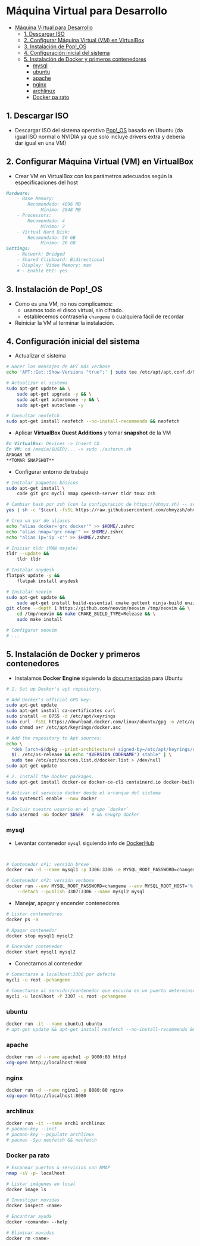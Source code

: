 # Máquina Virtual para Desarrollo

- [Máquina Virtual para Desarrollo](#máquina-virtual-para-desarrollo)
  - [1. Descargar ISO](#1-descargar-iso)
  - [2. Configurar Máquina Virtual (VM) en VirtualBox](#2-configurar-máquina-virtual-vm-en-virtualbox)
  - [3. Instalación de Pop!\_OS](#3-instalación-de-pop_os)
  - [4. Configuración inicial del sistema](#4-configuración-inicial-del-sistema)
  - [5. Instalación de Docker y primeros contenedores](#5-instalación-de-docker-y-primeros-contenedores)
    - [mysql](#mysql)
    - [ubuntu](#ubuntu)
    - [apache](#apache)
    - [nginx](#nginx)
    - [archlinux](#archlinux)
    - [Docker pa rato](#docker-pa-rato)


## 1. Descargar ISO

- Descargar ISO del sistema operativo [Pop!_OS](https://pop.system76.com/) basado en Ubuntu (da igual ISO normal o NVIDIA ya que solo incluye drivers extra y debería dar igual en una VM)

## 2. Configurar Máquina Virtual (VM) en VirtualBox

- Crear VM en VirtualBox con los parámetros adecuados según la especificaciones del host

```md
Hardware:
    - Base Memory:
        Recomendado: 4096 MB
             Mínimo: 2048 MB
    - Processors: 
        Recomendado: 4
             Mínimo: 2
    - Virtual Hard Disk:
        Recomendado: 50 GB
             Mínimo: 20 GB
Settings:
    - Network: Bridged
    - Shared Clipboard: Bidirectional
    - Display: Video Memory: max
    # - Enable EFI: yes
```

## 3. Instalación de Pop!_OS

- Como es una VM, no nos complicamos:
  - usamos todo el disco virtual, sin cifrado.
  - establecemos contraseña `changeme` o cualquiera fácil de recordar
- Reiniciar la VM al terminar la instalación.


## 4. Configuración inicial del sistema

- Actualizar el sistema

```bash
# Hacer los mensajes de APT más verbose
echo 'APT::Get::Show-Versions "true";' | sudo tee /etc/apt/apt.conf.d/99show-versions

# Actualizar el sistema
sudo apt-get update && \
    sudo apt-get upgrade -y && \
    sudo apt-get autoremove -y && \
    sudo apt-get autoclean -y

# Consultar neofetch
sudo apt-get install neofetch --no-install-recommends && neofetch
```

- Aplicar **VirtualBox Guest Additions** y tomar **snapshot** de la VM

```md
En VirtualBox: Devices -> Insert CD
En VM: cd /media/$USER/... -> sudo ./autorun.sh
APAGAR VM
**TOMAR SNAPSHOT**
```

- Configurar entorno de trabajo

```bash
# Instalar paquetes básicos
sudo apt-get install \
    code git grc mycli nmap openssh-server tldr tmux zsh

# Cambiar bash por zsh (con la configuración de https://ohmyz.sh) -- se recomienda instalar zsh-syntax-highlight & zsh-autosuggestions)
yes | sh -c "$(curl -fsSL https://raw.githubusercontent.com/ohmyzsh/ohmyzsh/master/tools/install.sh)"

# Crea un par de aliases
echo "alias docker='grc docker'" >> $HOME/.zshrc
echo "alias nmap='grc nmap'" >> $HOME/.zshrc
echo "alias ip='ip -c'" >> $HOME/.zshrc

# Iniciar tldr (MAN majete)
tldr --update &&
    tldr tldr

# Instalar anydesk
flatpak update -y &&
    flatpak install anydesk
```
```bash
# Instalar neovim
sudo apt-get update &&
    sudo apt-get install build-essential cmake gettext ninja-build unzip
git clone --depth 1 https://github.com/neovim/neovim /tmp/neovim && \
    cd /tmp/neovim && make CMAKE_BUILD_TYPE=Release && \
    sudo make install

# Configurar neovim
# ...
```

## 5. Instalación de Docker y primeros contenedores

- Instalamos **Docker Engine** siguiendo la [documentación](https://docs.docker.com/engine/install/ubuntu/) para Ubuntu

```bash
# 1. Set up Docker's apt repository.

# Add Docker's official GPG key:
sudo apt-get update
sudo apt-get install ca-certificates curl
sudo install -m 0755 -d /etc/apt/keyrings
sudo curl -fsSL https://download.docker.com/linux/ubuntu/gpg -o /etc/apt/keyrings/docker.asc
sudo chmod a+r /etc/apt/keyrings/docker.asc

# Add the repository to Apt sources:
echo \
  "deb [arch=$(dpkg --print-architecture) signed-by=/etc/apt/keyrings/docker.asc] https://download.docker.com/linux/ubuntu \
  $(. /etc/os-release && echo "$VERSION_CODENAME") stable" | \
  sudo tee /etc/apt/sources.list.d/docker.list > /dev/null
sudo apt-get update

# 2. Install the Docker packages.
sudo apt-get install docker-ce docker-ce-cli containerd.io docker-buildx-plugin docker-compose-plugin
```
```bash
# Activar el servicio docker desde el arranque del sistema
sudo systemctl enable --now docker

# Incluir nuestro usuario en el grupo `docker`
sudo usermod -aG docker $USER   # && newgrp docker
```

### mysql

- Levantar contenedor `mysql` siguiendo info de [DockerHub](https://hub.docker.com/_/mysql)

```bash


# Contenedor nº1: versión breve
docker run -d --name mysql1 -p 3306:3306 -e MYSQL_ROOT_PASSWORD=changeme -e MYSQL_ROOT_HOST='%' mysql

# Contenedor nº2: versión verbose
docker run --env MYSQL_ROOT_PASSWORD=changeme --env MYSQL_ROOT_HOST='%' \
    --detach --publish 3307:3306 --name mysql2 mysql
```

- Manejar, apagar y encender contenedores

```bash
# Listar contenedores
docker ps -a

# Apagar contenedor
docker stop mysql1 mysql2

# Encender contenedor
docker start mysql1 mysql2
```

- Conectarnos al contenedor

```bash
# Conectarse a localhost:3306 por defecto
mycli -u root -pchangeme

# Conectarse al servidor/contenedor que escucha en un puerto determinado
mycli -u localhost -P 3307 -u root -pchangeme
```

### ubuntu

```bash
docker run -it --name ubuntu1 ubuntu
# apt-get update && apt-get install neofetch --no-install-recommends && neofetch
```

### apache

```bash
docker run -d --name apache1 -p 9000:80 httpd
xdg-open http://localhost:9000
```

### nginx

```bash
docker run -d --name nginx1 -p 8080:80 nginx
xdg-open http://localhost:8080
```

### archlinux

```bash
docker run -it --name arch1 archlinux
# pacman-key --init
# pacman-key --populate archlinux
# pacman -Syu neofetch && neofetch
```

### Docker pa rato

```bash
# Escanear puertos & servicios con NMAP
nmap -sV -p- localhost

# Listar imágenes en local
docker image ls

# Investigar movidas
docker inspect <name>

# Encontrar ayuda
docker <comando> --help

# Eliminar movidas
docker rm <name>
```